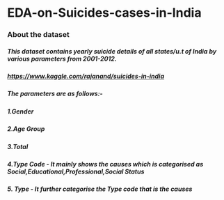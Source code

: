 # EDA-on-Suicides-cases-in-India
### About the dataset
##### This dataset contains yearly suicide details of all states/u.t of India by various parameters from 2001-2012.
##### https://www.kaggle.com/rajanand/suicides-in-india
#####  The parameters are as follows:-

 ##### 1.Gender
 #####  2.Age Group
#####  3.Total
#####  4.Type Code - It mainly shows the causes which is categorised as Social,Educational,Professional,Social Status
#####  5. Type - It further categorise the Type code that is the causes
